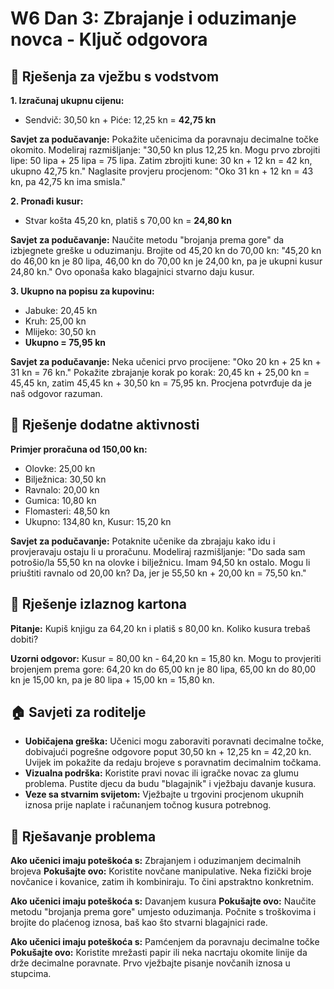 # W6 Dan 3: Zbrajanje i oduzimanje novca - Ključ odgovora

## 📝 Rješenja za vježbu s vodstvom

**1. Izračunaj ukupnu cijenu:**
   - Sendvič: 30,50 kn + Piće: 12,25 kn = **42,75 kn**

**Savjet za podučavanje:** Pokažite učenicima da poravnaju decimalne točke okomito. Modeliraj razmišljanje: "30,50 kn plus 12,25 kn. Mogu prvo zbrojiti lipe: 50 lipa + 25 lipa = 75 lipa. Zatim zbrojiti kune: 30 kn + 12 kn = 42 kn, ukupno 42,75 kn." Naglasite provjeru procjenom: "Oko 31 kn + 12 kn = 43 kn, pa 42,75 kn ima smisla."

**2. Pronađi kusur:**
   - Stvar košta 45,20 kn, platiš s 70,00 kn = **24,80 kn**

**Savjet za podučavanje:** Naučite metodu "brojanja prema gore" da izbjegnete greške u oduzimanju. Brojite od 45,20 kn do 70,00 kn: "45,20 kn do 46,00 kn je 80 lipa, 46,00 kn do 70,00 kn je 24,00 kn, pa je ukupni kusur 24,80 kn." Ovo oponaša kako blagajnici stvarno daju kusur.

**3. Ukupno na popisu za kupovinu:**
   - Jabuke: 20,45 kn
   - Kruh: 25,00 kn  
   - Mlijeko: 30,50 kn
   - **Ukupno = 75,95 kn**

**Savjet za podučavanje:** Neka učenici prvo procijene: "Oko 20 kn + 25 kn + 31 kn = 76 kn." Pokažite zbrajanje korak po korak: 20,45 kn + 25,00 kn = 45,45 kn, zatim 45,45 kn + 30,50 kn = 75,95 kn. Procjena potvrđuje da je naš odgovor razuman.

## 🚀 Rješenje dodatne aktivnosti

**Primjer proračuna od 150,00 kn:**
- Olovke: 25,00 kn
- Bilježnica: 30,50 kn
- Ravnalo: 20,00 kn
- Gumica: 10,80 kn
- Flomasteri: 48,50 kn
- Ukupno: 134,80 kn, Kusur: 15,20 kn

**Savjet za podučavanje:** Potaknite učenike da zbrajaju kako idu i provjeravaju ostaju li u proračunu. Modeliraj razmišljanje: "Do sada sam potrošio/la 55,50 kn na olovke i bilježnicu. Imam 94,50 kn ostalo. Mogu li priuštiti ravnalo od 20,00 kn? Da, jer je 55,50 kn + 20,00 kn = 75,50 kn."

## 🎯 Rješenje izlaznog kartona

**Pitanje:** Kupiš knjigu za 64,20 kn i platiš s 80,00 kn. Koliko kusura trebaš dobiti?

**Uzorni odgovor:** Kusur = 80,00 kn - 64,20 kn = 15,80 kn. Mogu to provjeriti brojenjem prema gore: 64,20 kn do 65,00 kn je 80 lipa, 65,00 kn do 80,00 kn je 15,00 kn, pa je 80 lipa + 15,00 kn = 15,80 kn.

## 🏠 Savjeti za roditelje

- **Uobičajena greška:** Učenici mogu zaboraviti poravnati decimalne točke, dobivajući pogrešne odgovore poput 30,50 kn + 12,25 kn = 42,20 kn. Uvijek im pokažite da redaju brojeve s poravnatim decimalnim točkama.
- **Vizualna podrška:** Koristite pravi novac ili igračke novac za glumu problema. Pustite djecu da budu "blagajnik" i vježbaju davanje kusura.
- **Veze sa stvarnim svijetom:** Vježbajte u trgovini procjenom ukupnih iznosa prije naplate i računanjem točnog kusura potrebnog.

## 🔧 Rješavanje problema

**Ako učenici imaju poteškoća s:** Zbrajanjem i oduzimanjem decimalnih brojeva
**Pokušajte ovo:** Koristite novčane manipulative. Neka fizički broje novčanice i kovanice, zatim ih kombiniraju. To čini apstraktno konkretnim.

**Ako učenici imaju poteškoća s:** Davanjem kusura
**Pokušajte ovo:** Naučite metodu "brojanja prema gore" umjesto oduzimanja. Počnite s troškovima i brojite do plaćenog iznosa, baš kao što stvarni blagajnici rade.

**Ako učenici imaju poteškoća s:** Pamćenjem da poravnaju decimalne točke
**Pokušajte ovo:** Koristite mrežasti papir ili neka nacrtaju okomite linije da drže decimalne poravnate. Prvo vježbajte pisanje novčanih iznosa u stupcima.